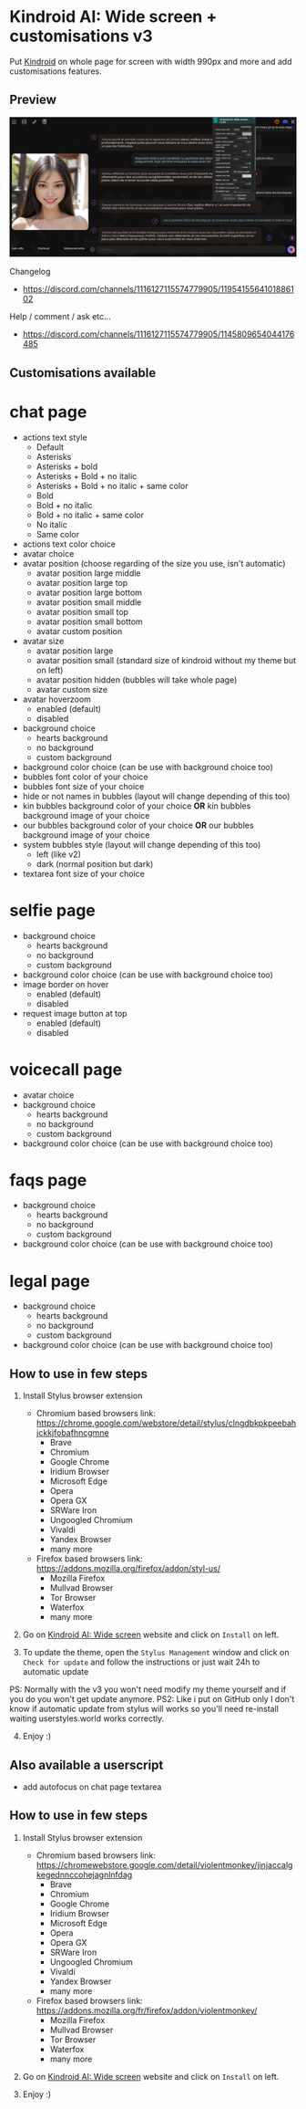 # Kindroid AI: Wide screen + customisations v3
Put [Kindroid](https://kindroid.ai/) on whole page for screen with width 990px and more and add customisations features.
## Preview
![Preview](https://raw.githubusercontent.com/breatfr/kindroid/main/preview%20v3.xx.jpg)

Changelog
- https://discord.com/channels/1116127115574779905/1195415564101886102

Help / comment / ask etc...
- https://discord.com/channels/1116127115574779905/1145809654044176485

## Customisations available
# chat page
- actions text style
	- Default
	- Asterisks
	- Asterisks + bold
	- Asterisks + Bold + no italic
	- Asterisks + Bold + no italic + same color
	- Bold
	- Bold + no italic
	- Bold + no italic + same color
	- No italic
	- Same color
- actions text color choice
- avatar choice
- avatar position (choose regarding of the size you use, isn't automatic)
	- avatar position large middle
	- avatar position large top
	- avatar position large bottom
	- avatar position small middle
	- avatar position small top
	- avatar position small bottom
	- avatar custom position
- avatar size
	- avatar position large
	- avatar position small (standard size of kindroid without my theme but on left)
	- avatar position hidden (bubbles will take whole page)
	- avatar custom size
- avatar hoverzoom
	- enabled (default)
	- disabled
- background choice
	- hearts background
	- no background
	- custom background
- background color choice (can be use with background choice too)
- bubbles font color of your choice
- bubbles font size of your choice
- hide or not names in bubbles (layout will change depending of this too)
- kin bubbles background color of your choice **OR** kin bubbles background image of your choice
- our bubbles background color of your choice **OR** our bubbles background image of your choice
- system bubbles style (layout will change depending of this too)
	- left (like v2)
	- dark	(normal position but dark)
- textarea font size of your choice
# selfie page
- background choice
	- hearts background
	- no background
	- custom background
- background color choice (can be use with background choice too)
- image border on hover
	- enabled (default)
	- disabled
- request image button at top
	- enabled (default)
	- disabled
# voicecall page
- avatar choice
- background choice
	- hearts background
	- no background
	- custom background
- background color choice (can be use with background choice too)
# faqs page
- background choice
	- hearts background
	- no background
	- custom background
- background color choice (can be use with background choice too)
# legal page
- background choice
	- hearts background
	- no background
	- custom background
- background color choice (can be use with background choice too)

## How to use in few steps
1. Install Stylus browser extension
    - Chromium based browsers link: https://chrome.google.com/webstore/detail/stylus/clngdbkpkpeebahjckkjfobafhncgmne
        - Brave
        - Chromium
        - Google Chrome
        - Iridium Browser
        - Microsoft Edge
        - Opera
        - Opera GX
        - SRWare Iron
        - Ungoogled Chromium
        - Vivaldi
        - Yandex Browser
        - many more
    - Firefox based browsers link: https://addons.mozilla.org/firefox/addon/styl-us/
        - Mozilla Firefox
        - Mullvad Browser
        - Tor Browser
        - Waterfox
        - many more

2. Go on [Kindroid AI: Wide screen](https://raw.githubusercontent.com/breatfr/kindroid/master/kindroid.ai_wide_screen_v3.xx.user.css) website and click on `Install` on left.

3. To update the theme, open the `Stylus Management` window and click on `Check for update` and follow the instructions or just wait 24h to automatic update

PS: Normally with the v3 you won't need modify my theme yourself and if you do you won't get update anymore.
PS2: Like i put on GitHub only I don't know if automatic update from stylus will works so you'll need re-install waiting userstyles.world works correctly.

4. Enjoy :)
## Also available a userscript
- add autofocus on chat page textarea
## How to use in few steps
1. Install Stylus browser extension
    - Chromium based browsers link: https://chromewebstore.google.com/detail/violentmonkey/jinjaccalgkegednnccohejagnlnfdag
        - Brave
        - Chromium
        - Google Chrome
        - Iridium Browser
        - Microsoft Edge
        - Opera
        - Opera GX
        - SRWare Iron
        - Ungoogled Chromium
        - Vivaldi
        - Yandex Browser
        - many more
    - Firefox based browsers link: https://addons.mozilla.org/fr/firefox/addon/violentmonkey/
        - Mozilla Firefox
        - Mullvad Browser
        - Tor Browser
        - Waterfox
        - many more

2. Go on [Kindroid AI: Wide screen](https://raw.githubusercontent.com/breatfr/kindroid/master/kindroid_new_features_v1.00.user.js) website and click on `Install` on left.

3. Enjoy :)
